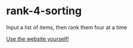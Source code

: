 # rank-4-sorting
Input a list of items, then rank them four at a time

[Use the website yourself!](https://epic-doughnut.github.io/rank-4-sorting/)
